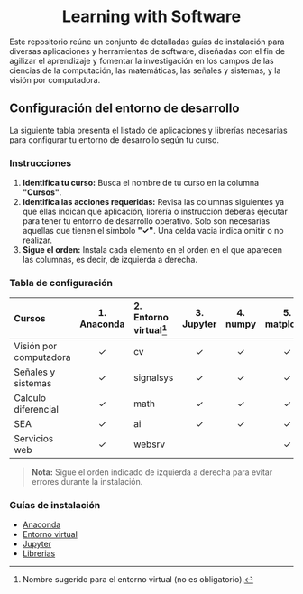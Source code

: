 <h1 align="center">Learning with Software</h1>
<!---
## Tabla de contenido
- [About](#-about)
- [Certification](#-certification)
- [How to Build](#-how-to-build)
- [Documentation](#-documentation)
- [Feedback and Contributions](#-feedback-and-contributions)
- [License](#-license)
- [Contacts](#%EF%B8%8F-contacts)
--->

Este repositorio reúne un conjunto de detalladas guías de instalación para diversas aplicaciones y herramientas de software, diseñadas con el fin de agilizar el aprendizaje y fomentar la investigación en los campos de las ciencias de la computación, las matemáticas, las señales y sistemas, y la visión por computadora.

## Configuración del entorno de desarrollo

La siguiente tabla presenta el listado de aplicaciones y librerías necesarias para configurar tu entorno de desarrollo según tu curso.

### Instrucciones

1. **Identifica tu curso:** Busca el nombre de tu curso en la columna **"Cursos"**.
2. **Identifica las acciones requeridas:** Revisa las columnas siguientes ya que ellas indican que aplicación, librería o instrucción deberas ejecutar para tener tu entorno de desarrollo operativo. Solo son necesarias aquellas que tienen el simbolo **"✓"**. Una celda vacia indica omitir o no realizar.
3. **Sigue el orden:** Instala cada elemento en el orden en el que aparecen las columnas, es decir, de izquierda a derecha.

### Tabla de configuración

| Cursos                    | 1. Anaconda | 2. Entorno virtual[^1] | 3. Jupyter | 4. numpy | 5. matplotlib | 6. scikit-learn |
| :------------------------ | :---------: | :---                   | :---:      | :---:    | :---:         | :---:           |
| Visión por computadora    | ✓           | cv                     | ✓         | ✓        | ✓             | ✓              |
| Señales y sistemas        | ✓           | signalsys              | ✓         | ✓        | ✓             |                 |
| Calculo diferencial       | ✓           | math                   | ✓         | ✓        | ✓             |                 |
| SEA                       | ✓           | ai                     | ✓         | ✓        | ✓             |  ✓              |
| Servicios web             | ✓           | websrv                 |           |           | ✓             |                 |

[^1]: Nombre sugerido para el entorno virtual (no es obligatorio).

> **Nota:** Sigue el orden indicado de izquierda a derecha para evitar errores durante la instalación.

### Guías de instalación

- [Anaconda](guides/anaconda/anaconda-install.md)
- [Entorno virtual](guides/anaconda/virtual-environments.md)
- [Jupyter](guides/anaconda/jupyter.md)
- [Librerias](guides/anaconda/libraries.md)
